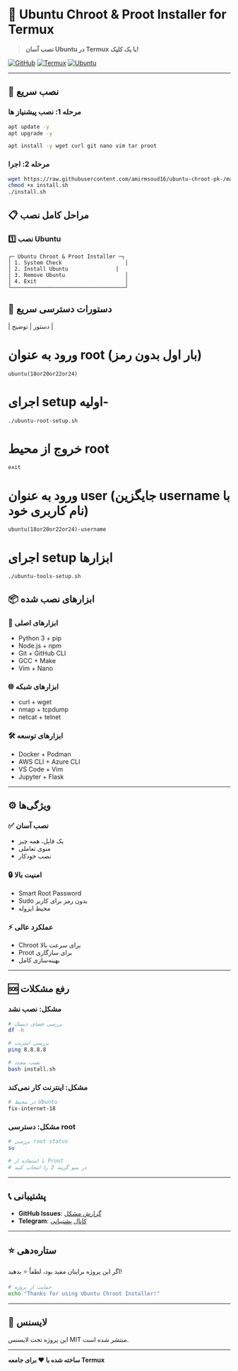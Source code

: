 # 🐧 Ubuntu Chroot & Proot Installer for Termux

> **نصب آسان Ubuntu در Termux با یک کلیک!**

[![GitHub](https://img.shields.io/badge/GitHub-Repository-blue?style=flat&logo=github)](https://github.com/amirmsoud16/ubuntu-chroot-pk-)
[![Termux](https://img.shields.io/badge/Termux-Compatible-green?style=flat&logo=android)](https://termux.dev/)
[![Ubuntu](https://img.shields.io/badge/Ubuntu-18.04%20%7C%2020.04%20%7C%2022.04%20%7C%2024.04-orange?style=flat&logo=ubuntu)](https://ubuntu.com/)

---

## 🚀 نصب سریع
### مرحله 1: نصب پیشنیاز ها 
```bash
apt update -y
apt upgrade -y
```

```bash
apt install -y wget curl git nano vim tar proot
```
### مرحله 2: اجرا 
```bash
wget https://raw.githubusercontent.com/amirmsoud16/ubuntu-chroot-pk-/main/install.sh
chmod +x install.sh
./install.sh
```

## 📋 مراحل کامل نصب

### 1️⃣ **نصب Ubuntu**

```
┌─ Ubuntu Chroot & Proot Installer ─┐
│ 1. System Check                    │
│ 2. Install Ubuntu               │
│ 3. Remove Ubuntu                   │
│ 4. Exit                            │
└────────────────────────────────────┘
```
## 🎯 دستورات دسترسی سریع

| دستور | توضیح |

# ورود به عنوان root (بار اول بدون رمز)
```
ubuntu(18or20or22or24)
```
# اجرای setup اولیه-
```
./ubuntu-root-setup.sh
```
# خروج از محیط root
```
exit
```
# ورود به عنوان user (جایگزین username با نام کاربری خود)
```
ubuntu(18or20or22or24)-username
```
# اجرای setup ابزارها
```
./ubuntu-tools-setup.sh
```
## 📦 ابزارهای نصب شده

### 🔧 **ابزارهای اصلی**
- Python 3 + pip
- Node.js + npm
- Git + GitHub CLI
- GCC + Make
- Vim + Nano

### 🌐 **ابزارهای شبکه**
- curl + wget
- nmap + tcpdump
- netcat + telnet

### 🛠️ **ابزارهای توسعه**
- Docker + Podman
- AWS CLI + Azure CLI
- VS Code + Vim
- Jupyter + Flask

---

## ⚙️ ویژگی‌ها

### ✅ **نصب آسان**
- یک فایل، همه چیز
- منوی تعاملی
- نصب خودکار

### 🔒 **امنیت بالا**
- Smart Root Password
- Sudo بدون رمز برای کاربر
- محیط ایزوله

### ⚡ **عملکرد عالی**
- Chroot برای سرعت بالا
- Proot برای سازگاری
- بهینه‌سازی کامل

---

## 🆘 رفع مشکلات

### **مشکل: نصب نشد**
```bash
# بررسی فضای دیسک
df -h

# بررسی اینترنت
ping 8.8.8.8

# نصب مجدد
bash install.sh
```

### **مشکل: اینترنت کار نمی‌کند**
```bash
# در محیط Ubuntu
fix-internet-18
```

### **مشکل: دسترسی root**
```bash
# بررسی root status
su

# یا استفاده از Proot
# در منو گزینه 2 را انتخاب کنید
```

---

## 📞 پشتیبانی

- **GitHub Issues**: [گزارش مشکل](https://github.com/amirmsoud16/ubuntu-chroot-pk-/issues)
- **Telegram**: [کانال پشتیبانی](https://t.me/ubuntu_chroot_support)

---

## ⭐ ستاره‌دهی

اگر این پروژه برایتان مفید بود، لطفاً ⭐ بدهید!

```bash
# حمایت از پروژه
echo "Thanks for using Ubuntu Chroot Installer!"
```

---

## 📄 لایسنس

این پروژه تحت لایسنس MIT منتشر شده است.

---

**ساخته شده با ❤️ برای جامعه Termux** 
